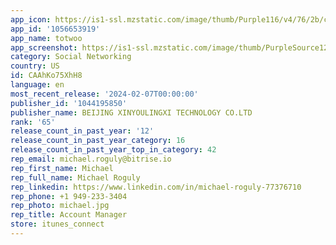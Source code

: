 ```yaml
---
app_icon: https://is1-ssl.mzstatic.com/image/thumb/Purple116/v4/76/2b/c2/762bc2fc-1cd4-8c8d-68e3-7859638ddc0f/AppIcon-0-0-1x_U007ephone-0-0-0-10-0-0-0-85-220.png/1024x1024bb.png
app_id: '1056653919'
app_name: totwoo
app_screenshot: https://is1-ssl.mzstatic.com/image/thumb/PurpleSource126/v4/19/89/96/19899650-589b-f71e-b79d-fde90a866bc7/5995f78e-f14a-4e26-8ebb-a04058b09222_1-_U82f1_U6587_@2x.png/1242x2688bb.png
category: Social Networking
country: US
id: CAAhKo75XhH8
language: en
most_recent_release: '2024-02-07T00:00:00'
publisher_id: '1044195850'
publisher_name: BEIJING XINYOULINGXI TECHNOLOGY CO.LTD
rank: '65'
release_count_in_past_year: '12'
release_count_in_past_year_category: 16
release_count_in_past_year_top_in_category: 42
rep_email: michael.roguly@bitrise.io
rep_first_name: Michael
rep_full_name: Michael Roguly
rep_linkedin: https://www.linkedin.com/in/michael-roguly-77376710
rep_phone: +1 949-233-3404
rep_photo: michael.jpg
rep_title: Account Manager
store: itunes_connect
---
```

